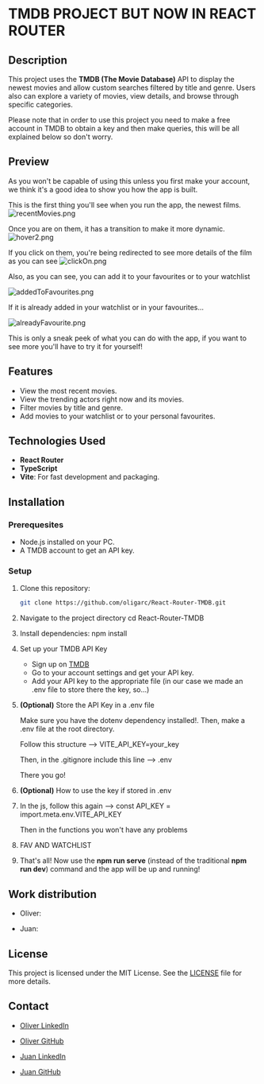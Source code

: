 
# TMDB PROJECT BUT NOW IN REACT ROUTER

## Description

This project uses the **TMDB (The Movie Database)** API to display the newest movies and allow custom searches filtered by title  and genre. 
Users also can explore a variety of movies, view details, and browse through specific categories.

Please note that in order to use this project you need to make a free account in TMDB to obtain a key and then make queries, this will be all explained below so don't worry.

## Preview

As you won't be capable of using this unless you first make your account, we think it's a good idea to show you how the app is built.

This is the first thing you'll see when you run the app, the newest films.
![recentMovies.png]()

Once you are on them, it has a transition to make it more dynamic.
![hover2.png]()

If you click on them, you're being redirected to see more details of the film as you can see
![clickOn.png]()

Also, as you can see, you can add it to your favourites or to your watchlist

![addedToFavourites.png]()

If it is already added in your watchlist or in your favourites...

![alreadyFavourite.png]()

This is only a sneak peek of what you can do with the app, if you want to see more you'll have to try it for yourself!

## Features

- View the most recent movies.
- View the trending actors right now and its movies.
- Filter movies by title and genre.
- Add movies to your watchlist or to your personal favourites.

## Technologies Used

- **React Router**
- **TypeScript**
- **Vite**: For fast development and packaging.

## Installation

### Prerequesites

- Node.js installed on your PC.
- A TMDB account to get an API key.

### Setup

1. Clone this repository:
   ```bash
   git clone https://github.com/oligarc/React-Router-TMDB.git
2. Navigate to the project directory
   cd React-Router-TMDB
3. Install dependencies:
   npm install
4. Set up your TMDB API Key
   - Sign up on [TMDB](https://www.themoviedb.org/)
   - Go to your account settings and get your API key.
   - Add your API key to the appropriate file (in our case we made an .env file to store there the key, so...)
5. **(Optional)** Store the API Key in a .env file  
   
   Make sure you have the dotenv dependency installed!. Then, make a .env file at the root directory. 

   Follow this structure --> VITE_API_KEY=your_key  

   Then, in the .gitignore include this line --> .env  

   There you go!
6. **(Optional)** How to use the key if stored in .env  
7. 
   In the js, follow this again --> const API_KEY = import.meta.env.VITE_API_KEY  
   
   Then in the functions you won't have any problems
8. FAV AND WATCHLIST

9. That's all! Now use the **npm run serve** (instead of the traditional **npm run dev**) command and the app will be up and running!


## Work distribution
- Oliver: 
   

- Juan: 
   

## License

This project is licensed under the MIT License. See the [LICENSE](LICENSE) file for more details.

## Contact

- <a href="https://www.linkedin.com/in/%C3%B3liver-garc%C3%ADa-rodr%C3%ADguez/" target="_blank" rel="noopener noreferrer">Oliver LinkedIn</a>
  
- <a href="https://github.com/oligarc" target="_blank" rel="noopener noreferrer">Oliver GitHub</a>
  
- <a href="https://www.linkedin.com/in/juan-villoslada-jimenez/" target="_blank" rel="noopener noreferrer">Juan LinkedIn</a>
  
- <a href="https://github.com/jvillos" target="_blank" rel="noopener noreferrer">Juan GitHub</a>

